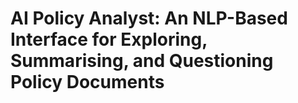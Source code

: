 # AI Policy Analyst: An NLP-Based Interface for Exploring, Summarising, and Questioning Policy Documents
